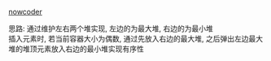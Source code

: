 [nowcoder](https://www.nowcoder.com/practice/9be0172896bd43948f8a32fb954e1be1?tpId=13&tqId=11216&tPage=1&rp=1&ru=/ta/coding-interviews&qru=/ta/coding-interviews/question-ranking)

思路: 通过维护左右两个堆实现, 左边的为最大堆, 右边的为最小堆  
插入元素时, 若当前容器大小为偶数, 通过先放入右边的最大堆, 之后弹出左边最大堆的堆顶元素放入右边的最小堆实现有序性
